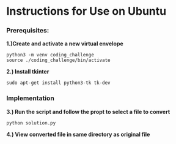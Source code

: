 # Instructions for Use on Ubuntu

### Prerequisites:

**1.)Create and activate a new virtual envelope**
```
python3 -m venv coding_challenge 
source ./coding_challenge/bin/activate
```

**2.) Install tkinter**
```
sudo apt-get install python3-tk tk-dev
```


### Implementation

**3.) Run the script and follow the propt to select a file to convert**
```
python solution.py
```

**4.) View converted file in same directory as original file**